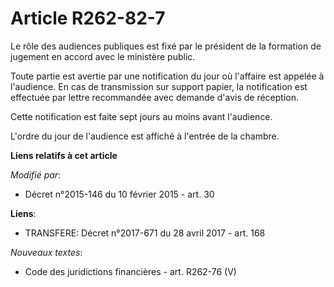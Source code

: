 # Article R262-82-7

Le rôle des audiences publiques est fixé par le président de la formation de jugement en accord avec le ministère public. 

Toute partie est avertie par une notification du jour où l'affaire est appelée à l'audience. En cas de transmission sur
support papier, la notification est effectuée par lettre recommandée avec demande d'avis de réception.  

Cette notification est faite sept jours au moins avant l'audience. 

L'ordre du jour de l'audience est affiché à l'entrée de la chambre.

**Liens relatifs à cet article**

_Modifié par_:

  - Décret n°2015-146 du 10 février 2015 - art. 30

**Liens**:

  - TRANSFERE: Décret n°2017-671 du 28 avril 2017 - art. 168

_Nouveaux textes_:

  - Code des juridictions financières - art. R262-76 (V)
